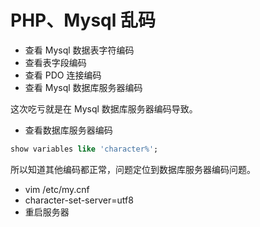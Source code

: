 # PHP、Mysql 乱码


- 查看 Mysql 数据表字符编码
- 查看表字段编码
- 查看 PDO 连接编码
- 查看 Mysql 数据库服务器编码

这次吃亏就是在 Mysql 数据库服务器编码导致。

- 查看数据库服务器编码
```SQL
show variables like 'character%';
```

所以知道其他编码都正常，问题定位到数据库服务器编码问题。 
- vim /etc/my.cnf
- character-set-server=utf8
- 重启服务器